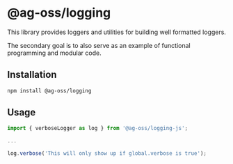 # @ag-oss/logging

This library provides loggers and utilities for building well formatted loggers.

The secondary goal is to also serve as an example of functional programming and modular code.

## Installation

```bash
npm install @ag-oss/logging
```

## Usage

```typescript
import { verboseLogger as log } from '@ag-oss/logging-js';

...

log.verbose('This will only show up if global.verbose is true');
```
